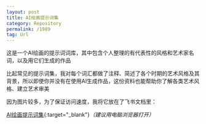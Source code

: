 ```yaml
---
layout: post
title: AI绘画提示词集
category: Repository
permalink: /1989
tag: Url
---
```



这是一个AI绘画的提示词词库，其中包含个人整理的有代表性的风格和艺术家名词，以及用它们生成的作品

比起常见的提示词集，我对每个词汇都做了注释、简述了各个时期的艺术风格及其背景，所以即使你并没有在使用AI生成作品，这份资料也能帮助你了解各类艺术风格、建立艺术审美

因为图片较多，为了保证访问速度，我将它放在了飞书文档里：

[AI绘画提示词集](https://guemustudio.feishu.cn/wiki/space/7252388265402564609?ccm_open_type=lark_wiki_spaceLink){:target="_blank"}*（建议用电脑浏览器打开）*